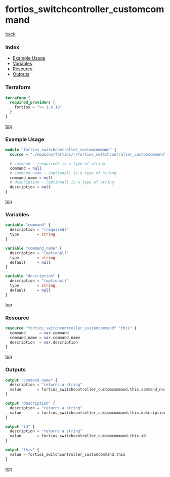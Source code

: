 # fortios_switchcontroller_customcommand

[back](../fortios.md)

### Index

- [Example Usage](#example-usage)
- [Variables](#variables)
- [Resource](#resource)
- [Outputs](#outputs)

### Terraform

```terraform
terraform {
  required_providers {
    fortios = ">= 1.6.18"
  }
}
```

[top](#index)

### Example Usage

```terraform
module "fortios_switchcontroller_customcommand" {
  source = "./modules/fortios/r/fortios_switchcontroller_customcommand"

  # command - (required) is a type of string
  command = null
  # command_name - (optional) is a type of string
  command_name = null
  # description - (optional) is a type of string
  description = null
}
```

[top](#index)

### Variables

```terraform
variable "command" {
  description = "(required)"
  type        = string
}

variable "command_name" {
  description = "(optional)"
  type        = string
  default     = null
}

variable "description" {
  description = "(optional)"
  type        = string
  default     = null
}
```

[top](#index)

### Resource

```terraform
resource "fortios_switchcontroller_customcommand" "this" {
  command      = var.command
  command_name = var.command_name
  description  = var.description
}
```

[top](#index)

### Outputs

```terraform
output "command_name" {
  description = "returns a string"
  value       = fortios_switchcontroller_customcommand.this.command_name
}

output "description" {
  description = "returns a string"
  value       = fortios_switchcontroller_customcommand.this.description
}

output "id" {
  description = "returns a string"
  value       = fortios_switchcontroller_customcommand.this.id
}

output "this" {
  value = fortios_switchcontroller_customcommand.this
}
```

[top](#index)